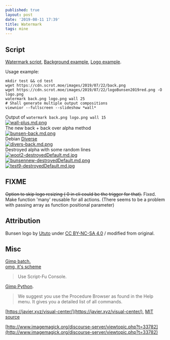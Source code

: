 ```yaml
---
published: true
layout: post
date: '2019-08-11 17:39'
title: Watermark
tags: mine
---
```

## Script

[Watermark script](https://raw.githubusercontent.com/brontosaurusrex/stretchbang/master/bin/watermark), [Background example](https://cdn.scrot.moe/images/2019/07/22/back.png), [Logo example](https://cdn.scrot.moe/images/2019/07/22/logoBunsen2019red.png).

Usage example:

    mkdir test && cd test
    wget https://cdn.scrot.moe/images/2019/07/22/back.png
    wget https://cdn.scrot.moe/images/2019/07/22/logoBunsen2019red.png -O logo.png
    watermark back.png logo.png wall 25
    # Shall generate multiple output compositions
    viewnior --fullscreen --slideshow *wall*

Output of `watermark back.png logo.png wall 15`    
[![wall-plus.md.png](https://cdn.scrot.moe/images/2019/07/22/wall-plus.md.png)](https://cdn.scrot.moe/images/2019/07/22/wall-plus.png)  
The new back + back over alpha method  
[![bunsen-back.md.png](https://cdn.scrot.moe/images/2019/07/24/bunsen-back.md.png)](https://cdn.scrot.moe/images/2019/07/24/bunsen-back.png)  
Debian [Diverse](https://gitlab.com/valessiobrito/artwork/tree/master/Debian/debian-diversity)  
[![divers-back.md.png](https://cdn.scrot.moe/images/2019/07/24/divers-back.md.png)](https://cdn.scrot.moe/images/2019/07/24/divers-back.png)  
Destroyed alpha with some random lines  
[![woot2-destroyedDefault.md.jpg](https://cdn.scrot.moe/images/2019/07/24/woot2-destroyedDefault.md.jpg)](https://cdn.scrot.moe/images/2019/07/24/woot2-destroyedDefault.jpg)  
[![bunsennew-destroyedDefault.md.png](https://cdn.scrot.moe/images/2019/07/25/bunsennew-destroyedDefault.md.png)](https://cdn.scrot.moe/images/2019/07/25/bunsennew-destroyedDefault.png)  
[![test9-destroyedDefault.md.jpg](https://cdn.scrot.moe/images/2019/08/11/test9-destroyedDefault.md.jpg)](https://cdn.scrot.moe/images/2019/08/11/test9-destroyedDefault.jpg)

## FIXME

~~Option to skip logo resizing ( 0 in cli could be the trigger for that).~~ Fixed.  
Make function 'many' reusable for all actions. (There seems to be a problem with passing array as function positional parameter)

## Attribution

Bunsen logo by [Ututo](https://forums.bunsenlabs.org/viewtopic.php?pid=40614#p40614) under [CC BY-NC-SA 4.0](https://creativecommons.org/licenses/by-nc-sa/4.0/) / modified from original.

## Misc
[Gimp batch.](https://www.gimp.org/tutorials/Basic_Batch/)  
[omg, it's scheme](https://docs.gimp.org/2.10/en/gimp-using-script-fu-tutorial.html)  
> Use Script-Fu Console.  

[Gimp Python](https://www.gimp.org/docs/python/index.html).

> We suggest you use the Procedure Browser as found in the Help menu. It gives you a detailed list of all commands.

[https://javier.xyz/visual-center/](https://javier.xyz/visual-center/), [MIT source](https://github.com/javierbyte/visual-center/)

[http://www.imagemagick.org/discourse-server/viewtopic.php?t=33782](http://www.imagemagick.org/discourse-server/viewtopic.php?t=33782)
